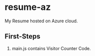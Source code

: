 # resume-az
My Resume hosted on Azure cloud.

## First-Steps
1) main.js contains Visitor Counter Code.
